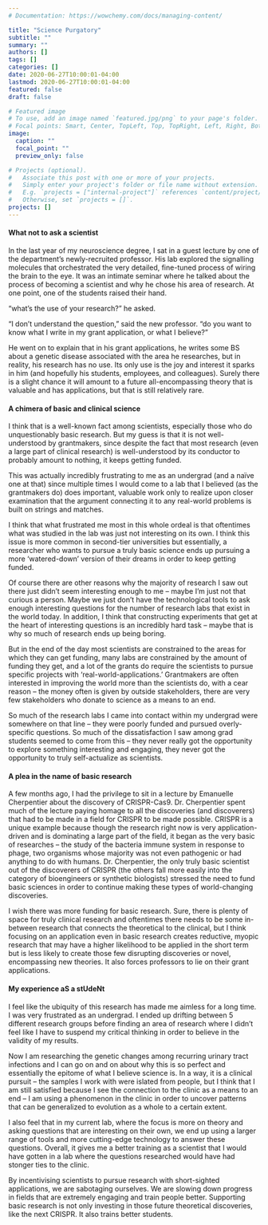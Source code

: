 ```yaml
---
# Documentation: https://wowchemy.com/docs/managing-content/

title: "Science Purgatory"
subtitle: ""
summary: ""
authors: []
tags: []
categories: []
date: 2020-06-27T10:00:01-04:00
lastmod: 2020-06-27T10:00:01-04:00
featured: false
draft: false

# Featured image
# To use, add an image named `featured.jpg/png` to your page's folder.
# Focal points: Smart, Center, TopLeft, Top, TopRight, Left, Right, BottomLeft, Bottom, BottomRight.
image:
  caption: ""
  focal_point: ""
  preview_only: false

# Projects (optional).
#   Associate this post with one or more of your projects.
#   Simply enter your project's folder or file name without extension.
#   E.g. `projects = ["internal-project"]` references `content/project/deep-learning/index.md`.
#   Otherwise, set `projects = []`.
projects: []
---
```

#### What not to ask a scientist

In the last year of my neuroscience degree, I sat in a guest lecture by one of the department’s newly-recruited professor. His lab explored the signalling molecules that orchestrated the very detailed, fine-tuned process of wiring the brain to the eye. It was an intimate seminar where he talked about the process of becoming a scientist and why he chose his area of research. At one point, one of the students raised their hand.

“what’s the use of your research?” he asked.

“I don’t understand the question,” said the new professor. “do you want to know what I write in my grant application, or what I believe?”

He went on to explain that in his grant applications, he writes some BS about a genetic disease associated with the area he researches, but in reality, his research has no use. Its only use is the joy and interest it sparks in him (and hopefully his students, employees, and colleagues). Surely there is a slight chance it will amount to a future all-encompassing theory that is valuable and has applications, but that is still relatively rare.

#### A chimera of basic and clinical science

I think that is a well-known fact among scientists, especially those who do unquestionably basic research. But my guess is that it is not well-understood by grantmakers, since despite the fact that most research (even a large part of clinical research) is well-understood by its conductor to probably amount to nothing, it keeps getting funded.

This was actually incredibly frustrating to me as an undergrad (and a naïve one at that) since multiple times I would come to a lab that I believed (as the grantmakers do) does important, valuable work only to realize upon closer examination that the argument connecting it to any real-world problems is built on strings and matches.

I think that what frustrated me most in this whole ordeal is that oftentimes what was studied in the lab was just not interesting on its own. I think this issue is more common in second-tier universities but essentially, a researcher who wants to pursue a truly basic science ends up pursuing a more ‘watered-down’ version of their dreams in order to keep getting funded.

Of course there are other reasons why the majority of research I saw out there just didn’t seem interesting enough to me – maybe I’m just not that curious a person. Maybe we just don’t have the technological tools to ask enough interesting questions for the number of research labs that exist in the world today. In addition, I think that constructing experiments that get at the heart of interesting questions is an incredibly hard task – maybe that is why so much of research ends up being boring.

But in the end of the day most scientists are constrained to the areas for which they can get funding, many labs are constrained by the amount of funding they get, and a lot of the grants do require the scientists to pursue specific projects with ‘real-world-applications.’ Grantmakers are often interested in improving the world more than the scientists do, with a cear reason – the money often is given by outside stakeholders, there are very few stakeholders who donate to science as a means to an end.

So much of the research labs I came into contact within my undergrad were somewhere on that line – they were poorly funded and pursued overly-specific questions. So much of the dissatisfaction I saw among grad students seemed to come from this – they never really got the opportunity to explore something interesting and engaging, they never got the opportunity to truly self-actualize as scientists.

#### A plea in the name of basic research

A few months ago, I had the privilege to sit in a lecture by Emanuelle Cherpentier about the discovery of CRISPR-Cas9. Dr. Cherpentier spent much of the lecture paying homage to all the discoveries (and discoverers) that had to be made in a field for CRISPR to be made possible. CRISPR is a unique example because though the research right now is very application-driven and is dominating a large part of the field, it began as the very basic of researches – the study of the bacteria immune system in response to phage, two organisms whose majority was not even pathogenic or had anything to do with humans. Dr. Cherpentier, the only truly basic scientist out of the discoverers of CRISPR (the others fall more easily into the category of bioengineers or synthetic biologists) stressed the need to fund basic sciences in order to continue making these types of world-changing discoveries.

I wish there was more funding for basic research. Sure, there is plenty of space for truly clinical research and oftentimes there needs to be some in-between research that connects the theoretical to the clinical, but I think focusing on an application even in basic research creates reductive, myopic research that may have a higher likelihood to be applied in the short term but is less likely to create those few disrupting discoveries or novel, encompassing new theories. It also forces professors to lie on their grant applications.

#### My experience aS a stUdeNt

I feel like the ubiquity of this research has made me aimless for a long time. I was very frustrated as an undergrad. I ended up drifting between 5 different research groups before finding an area of research where I didn’t feel like I have to suspend my critical thinking in order to believe in the validity of my results.

Now I am researching the genetic changes among recurring urinary tract infections and I can go on and on about why this is so perfect and essentially the epitome of what I believe science is. In a way, it is a clinical pursuit – the samples I work with were islated from people, but I think that I am still satisfied because I see the connection to the clinic as a means to an end – I am using a phenomenon in the clinic in order to uncover patterns that can be generalized to evolution as a whole to a certain extent.

I also feel that in my current lab, where the focus is more on theory and asking questions that are interesting on their own, we end up using a larger range of tools and more cutting-edge technology to answer these questions. Overall, it gives me a better training as a scientist that I would have gotten in a lab where the questions researched would have had stonger ties to the clinic.

By incentivising scientists to pursue research with short-sighted applications, we are sabotaging ourselves. We are slowing down progress in fields that are extremely engaging and train people better. Supporting basic research is not only investing in those future theoretical discoveries, like the next CRISPR. It also trains better students.